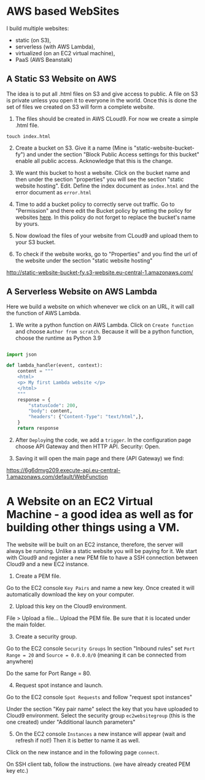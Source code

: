 # AWS based WebSites
I build multiple websites: 
  - static (on S3),
  - serverless (with AWS Lambda),
  - virtualized (on an EC2 virtual machine),
  - PaaS (AWS Beanstalk)

## A Static S3 Website on AWS

The idea is to put all .html files on S3 and give access to public. A file on S3 is private unless you open it to everyone in the world. Once this is done the set of files we created on S3 will form a complete website.

1. The files should be created in AWS CLoud9. For now we create a simple .html file.

````
touch index.html
````

2. Create a bucket on S3. Give it a name (Mine is "static-website-bucket-fy") and under the section "Block Public Access settings for this bucket" enable all public access. Acknowledge that this is the change.

3. We want this bucket to host a website. Click on the bucket name and then under the section "properties" you will see the section "static website hosting". Edit. Define the index document as ``index.html`` and the error document as ``error.html`` 

4. Time to add a bucket policy to correctly serve out traffic. Go to "Permission" and there edit the Bucket policy by setting the policy for websites [here](https://docs.aws.amazon.com/AmazonS3/latest/userguide/WebsiteAccessPermissionsReqd.html). In this policy do not forget to replace the bucket's name by yours.

5. Now dowload the files of your website from CLoud9 and upload them to your S3 bucket.

6. To check if the website works, go to "Properties" and you find the url of the website under the section "static website hosting"

http://static-website-bucket-fy.s3-website.eu-central-1.amazonaws.com/

## A Serverless Website on AWS Lambda

Here we build a website on which whenever we click on an URL, it will call the function of AWS Lambda. 

1. We write a python function on AWS Lambda. Click on ``Create function`` and choose ``Author from scratch``. Because it will be a python function, choose the runtime as Python 3.9

```python

import json

def lambda_handler(event, context):
    content = """
    <html>
    <p> My first Lambda website </p>
    </html>
    """
    response = {
        "statusCode": 200,
        "body": content,
        "headers": {"Content-Type": "text/html",},
    }
    return response

```

2. After ``Deploy``ing the code, we add a ``trigger``. In the configuration page choose API Gateway and then HTTP API. Security: Open.

3. Saving it will open the main page and there (API Gateway) we find: 

https://6g6dmvg209.execute-api.eu-central-1.amazonaws.com/default/WebFunction

# A Website on an EC2 Virtual Machine - a good idea as well as for building other things using a VM.

The website will be built on an EC2 instance, therefore, the server will always be running. Unlike a static website you will be paying for it. We start with Cloud9 and register a new PEM file to have a SSH connection between Cloud9 and a new EC2 instance.

1. Create a PEM file.

Go to the EC2 console ``Key Pairs`` and name a new key. Once created it will automatically download the key on your computer.

2. Upload this key on the Cloud9 environment. 

File > Upload a file... Upload the PEM file. Be sure that it is located under the main folder.


3. Create a security group.

Go to the EC2 console ``Security Groups``  In section "Inbound rules" set ``Port Range = 20`` and ``Source = 0.0.0.0/0`` (meaning it can be connected from anywhere)

Do the same for Port Range = 80.

4. Request spot instance and launch.

Go to the EC2 console ``Spot Requests`` and follow "request spot instances"

Under the section "Key pair name" select the key that you have uploaded to Cloud9 environment. Select the security group ``ec2websitegroup`` (this is the one created)  under "Additional launch parameters" 

5. On the EC2 console ``Instances`` a new instance will appear (wait and refresh if not!) Then it is better to name it as well.

Click on the new instance and in the following page ``connect``.

On SSH client tab, follow the instructions. (we have already created PEM key etc.)

